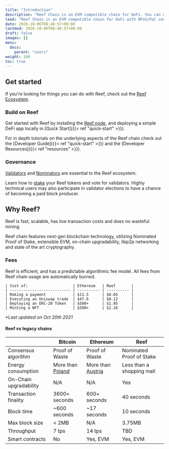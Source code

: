```yaml
---
title: "Introduction"
description: "Reef Chain is an EVM compatible chain for DeFi. You can use this guide to learn how to write and deploy Solidity smart contracts."
lead: "Reef Chain is an EVM compatible chain for DeFi with NPoS/PoC consensus."
date: 2020-10-06T08:48:57+00:00
lastmod: 2020-10-06T08:48:57+00:00
draft: false
images: []
menu:
  docs:
    parent: "users"
weight: 100
toc: true
---
```



## Get started

If you're looking for things you can do with Reef, check out the [Reef Ecosystem](/docs/users/ecosystem).

### Build on Reef

Get started with Reef by installing the [Reef node](/docs/developers/nodes/), and deploying a simple DeFi app locally in [Quick Start]({{< ref "quick-start" >}}).

For in depth tutorials on the underlying aspects of the Reef chain check out the [Developer Guide]({{< ref "quick-start" >}}) and the [Developer Resources]({{< ref "resources" >}}).

### Governance

[Validators](/docs/governance/validators/) and [Nominators](/docs/governance/nominators/) are essential to the Reef ecosystem.

Learn how to [stake](/docs/governance/staking/) your Reef tokens and vote for validators. Highly technical users may also participate in validator elections to have a chance of becoming a paid block producer.


## Why Reef?
Reef is fast, scalable, has low transaction costs and does no wasteful mining.

Reef chain features next-gen blockchain technology, utilizing Nominated Proof of Stake, extensible EVM, on-chain upgradability, libp2p networking and state of the art cryptography.

### Fees
Reef is efficient, and has a predictable algorithmic fee model. All fees from Reef chain usage are
automatically burned.
```
| Cost of:                    | Ethereum   | Reef       |
| --------------------------- | ---------- | ---------- |
| Making a payment            | $11.5      | $0.05      |
| Executing an Uniswap trade  | $47.6      | $0.12      |
| Deploying an ERC-20 Token   | $500+      | $1.95      |
| Minting a NFT               | $500+      | $2.16      |
```
*\*Last updated on Oct 20th 2021*


#### Reef vs legacy chains
|                             | Bitcoin             | Ethereum            | Reef                           |
| --------------------------- | ------------------- | ------------------- | ------------------------------ |
| Consensus algorithm         | Proof of Waste      | Proof of Waste      | Nominated Proof of Stake       |
| Energy consumption          | More than [Poland](https://digiconomist.net/bitcoin-energy-consumption)    | More than [Austria](https://digiconomist.net/ethereum-energy-consumption)   | Less than a shopping mall |
| On-Chain upgradability      | N/A                 | N/A                 | Yes                            |
| Transaction finality        | 3600+ seconds       | 600+ seconds        | 40 seconds                     |
| Block time                  | ~600 seconds        | ~17 seconds         | 10 seconds                     |
| Max block size              | < 2MB               | N/A                 | 3.75MB                         |
| Throughput                  | 7 tps               | 14 tps              | TBD                            |
| Smart contracts             | No                  | Yes, EVM            | Yes, EVM                       |
